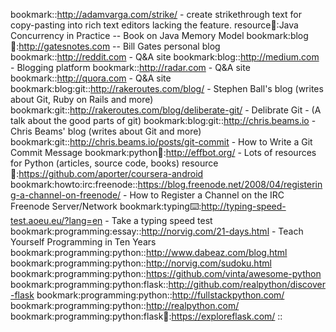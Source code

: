 bookmark::http://adamvarga.com/strike/ - create strikethrough text for copy-pasting into rich text editors lacking the feature.
resource:book::Java Concurrency in Practice -- Book on Java Memory Model
bookmark:blog:book::http://gatesnotes.com -- Bill Gates personal blog
bookmark::http://reddit.com - Q&A site
bookmark:blog::http://medium.com - Blogging platform
bookmark::http://radar.com - Q&A site
bookmark::http://quora.com - Q&A site
bookmark:blog:git::http://rakeroutes.com/blog/ - Stephen Ball's blog (writes about Git, Ruby on Rails and more)
bookmark:git::http://rakeroutes.com/blog/deliberate-git/ - Delibrate Git - (A talk about the good parts of git)
bookmark:blog:git::http://chris.beams.io - Chris Beams' blog (writes about Git and more)
bookmark:git::http://chris.beams.io/posts/git-commit - How to Write a Git Commit Message
bookmark:python:book::http://effbot.org/ - Lots of resources for Python (articles, source code, books)
resource:bookmark::https://github.com/aporter/coursera-android
bookmark:howto:irc:freenode::https://blog.freenode.net/2008/04/registering-a-channel-on-freenode/ - How to Register a Channel on the IRC Freenode Server/Network
bookmark:typing:keyboard::http://typing-speed-test.aoeu.eu/?lang=en - Take a typing speed test
bookmark:programming:essay::http://norvig.com/21-days.html - Teach Yourself Programming in Ten Years
bookmark:programming:python::http://www.dabeaz.com/blog.html
bookmark:programming:python::http://norvig.com/sudoku.html
bookmark:programming:python::https://github.com/vinta/awesome-python
bookmark:programming:python:flask::http://github.com/realpython/discover-flask
bookmark:programming:python::http://fullstackpython.com/
bookmark:programming:python::http://realpython.com/
bookmark:programming:python:flask:book::https://exploreflask.com/
::
